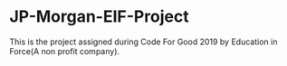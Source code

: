 # JP-Morgan-EIF-Project
This is the project assigned during Code For Good 2019 by Education in Force(A non profit company).

